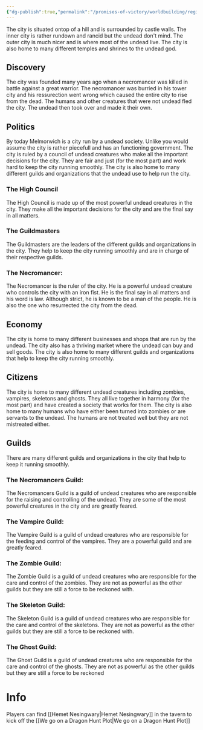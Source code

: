 ```yaml
---
{"dg-publish":true,"permalink":"/promises-of-victory/worldbuilding/regions/melmorwich/melmorwich/","title":"Melmorwich","noteIcon":"Settlement","created":"2023-01-25T02:26:53.417+01:00","updated":"2023-03-29T23:16:53.753+02:00"}
---
```


The city is situated ontop of a hill and is surrounded by castle walls. The inner city is rather rundown and rancid but the undead don't mind. The outer city is much nicer and is where most of the undead live. The city is also home to many different temples and shrines to the undead god.

## Discovery

The city was founded many years ago when a necromancer was killed in battle against a great warrior. The necromancer was burried in his tower city and his ressurection went wrong which caused the entire city to rise from the dead. The humans and other creatures that were not undead fled the city. The undead then took over and made it their own.

## Politics

By today Melmorwich is a city run by a undead society. Unlike you would assume the city is rather piecefull and has an functioning government. The city is ruled by a council of undead creatures who make all the important decisions for the city. They are fair and just (for the most part) and work hard to keep the city running smoothly. The city is also home to many different guilds and organizations that the undead use to help run the city.

### The High Council

The High Council is made up of the most powerful undead creatures in the city. They make all the important decisions for the city and are the final say in all matters.

### The Guildmasters

The Guildmasters are the leaders of the different guilds and organizations in the city. They help to keep the city running smoothly and are in charge of their respective guilds.

### The Necromancer:

The Necromancer is the ruler of the city. He is a powerful undead creature who controls the city with an iron fist. He is the final say in all matters and his word is law. Although strict, he is known to be a man of the people. He is also the one who resurrected the city from the dead.

## Economy

The city is home to many different businesses and shops that are run by the undead. The city also has a thriving market where the undead can buy and sell goods. The city is also home to many different guilds and organizations that help to keep the city running smoothly.

## Citizens

The city is home to many different undead creatures including zombies, vampires, skeletons and ghosts. They all live together in harmony (for the most part) and have created a society that works for them. The city is also home to many humans who have either been turned into zombies or are servants to the undead. The humans are not treated well but they are not mistreated either.

## Guilds

There are many different guilds and organizations in the city that help to keep it running smoothly.

### The Necromancers Guild:

The Necromancers Guild is a guild of undead creatures who are responsible for the raising and controlling of the undead. They are some of the most powerful creatures in the city and are greatly feared.

### The Vampire Guild:

The Vampire Guild is a guild of undead creatures who are responsible for the feeding and control of the vampires. They are a powerful guild and are greatly feared.

### The Zombie Guild:

The Zombie Guild is a guild of undead creatures who are responsible for the care and control of the zombies. They are not as powerful as the other guilds but they are still a force to be reckoned with.

### The Skeleton Guild:

The Skeleton Guild is a guild of undead creatures who are responsible for the care and control of the skeletons. They are not as powerful as the other guilds but they are still a force to be reckoned with.

### The Ghost Guild:

The Ghost Guild is a guild of undead creatures who are responsible for the care and control of the ghosts. They are not as powerful as the other guilds but they are still a force to be reckoned 


# Info
Players can find [[Hemet Nesingwary\|Hemet Nesingwary]] in the tavern to kick off the [[We go on a Dragon Hunt Plot\|We go on a Dragon Hunt Plot]]
